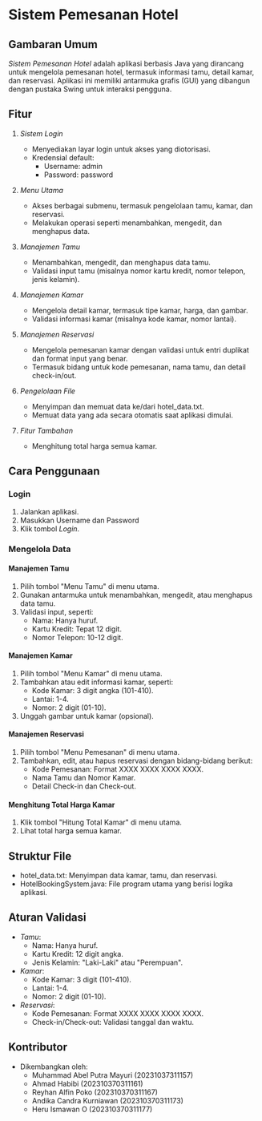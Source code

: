 # Sistem Pemesanan Hotel

## Gambaran Umum
*Sistem Pemesanan Hotel* adalah aplikasi berbasis Java yang dirancang untuk mengelola pemesanan hotel, termasuk informasi tamu, detail kamar, dan reservasi. Aplikasi ini memiliki antarmuka grafis (GUI) yang dibangun dengan pustaka Swing untuk interaksi pengguna.

## Fitur
1. *Sistem Login*
    - Menyediakan layar login untuk akses yang diotorisasi.
    - Kredensial default:
        - Username: admin
        - Password: password

2. *Menu Utama*
    - Akses berbagai submenu, termasuk pengelolaan tamu, kamar, dan reservasi.
    - Melakukan operasi seperti menambahkan, mengedit, dan menghapus data.

3. *Manajemen Tamu*
    - Menambahkan, mengedit, dan menghapus data tamu.
    - Validasi input tamu (misalnya nomor kartu kredit, nomor telepon, jenis kelamin).

4. *Manajemen Kamar*
    - Mengelola detail kamar, termasuk tipe kamar, harga, dan gambar.
    - Validasi informasi kamar (misalnya kode kamar, nomor lantai).

5. *Manajemen Reservasi*
    - Mengelola pemesanan kamar dengan validasi untuk entri duplikat dan format input yang benar.
    - Termasuk bidang untuk kode pemesanan, nama tamu, dan detail check-in/out.

6. *Pengelolaan File*
    - Menyimpan dan memuat data ke/dari hotel_data.txt.
    - Memuat data yang ada secara otomatis saat aplikasi dimulai.

7. *Fitur Tambahan*
    - Menghitung total harga semua kamar.


## Cara Penggunaan
### Login
1. Jalankan aplikasi.
2. Masukkan Username dan Password
3. Klik tombol *Login*.

### Mengelola Data
#### Manajemen Tamu
1. Pilih tombol "Menu Tamu" di menu utama.
2. Gunakan antarmuka untuk menambahkan, mengedit, atau menghapus data tamu.
3. Validasi input, seperti:
    - Nama: Hanya huruf.
    - Kartu Kredit: Tepat 12 digit.
    - Nomor Telepon: 10-12 digit.

#### Manajemen Kamar
1. Pilih tombol "Menu Kamar" di menu utama.
2. Tambahkan atau edit informasi kamar, seperti:
    - Kode Kamar: 3 digit angka (101-410).
    - Lantai: 1-4.
    - Nomor: 2 digit (01-10).
3. Unggah gambar untuk kamar (opsional).

#### Manajemen Reservasi
1. Pilih tombol "Menu Pemesanan" di menu utama.
2. Tambahkan, edit, atau hapus reservasi dengan bidang-bidang berikut:
    - Kode Pemesanan: Format XXXX XXXX XXXX XXXX.
    - Nama Tamu dan Nomor Kamar.
    - Detail Check-in dan Check-out.

#### Menghitung Total Harga Kamar
1. Klik tombol "Hitung Total Kamar" di menu utama.
2. Lihat total harga semua kamar.

## Struktur File
- hotel_data.txt: Menyimpan data kamar, tamu, dan reservasi.
- HotelBookingSystem.java: File program utama yang berisi logika aplikasi.

## Aturan Validasi
- *Tamu*:
    - Nama: Hanya huruf.
    - Kartu Kredit: 12 digit angka.
    - Jenis Kelamin: "Laki-Laki" atau "Perempuan".
- *Kamar*:
    - Kode Kamar: 3 digit (101-410).
    - Lantai: 1-4.
    - Nomor: 2 digit (01-10).
- *Reservasi*:
    - Kode Pemesanan: Format XXXX XXXX XXXX XXXX.
    - Check-in/Check-out: Validasi tanggal dan waktu.

## Kontributor
- Dikembangkan oleh: 
  - Muhammad Abel Putra Mayuri (20231037311157)
  - Ahmad Habibi (202310370311161)
  - Reyhan Alfin Poko (202310370311167)
  - Andika Candra Kurniawan (202310370311173)
  - Heru Ismawan O (202310370311177)

